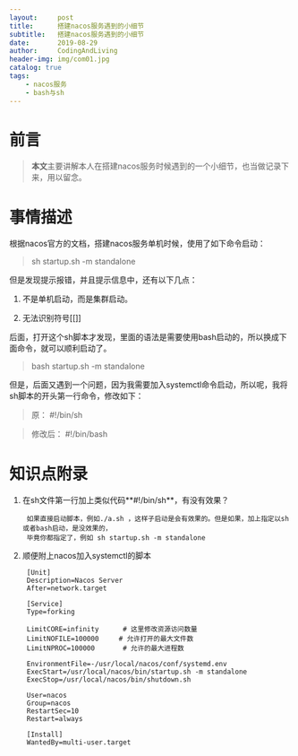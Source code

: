 ```yaml
---
layout:     post
title:      搭建nacos服务遇到的小细节
subtitle:   搭建nacos服务遇到的小细节
date:       2019-08-29
author:     CodingAndLiving
header-img: img/com01.jpg
catalog: true
tags:
    - nacos服务
    - bash与sh
---
```

# 前言

> **本文**主要讲解本人在搭建nacos服务时候遇到的一个小细节，也当做记录下来，用以留念。

# 事情描述

根据nacos官方的文档，搭建nacos服务单机时候，使用了如下命令启动：

> sh startup.sh -m standalone

但是发现提示报错，并且提示信息中，还有以下几点：

1. 不是单机启动，而是集群启动。

2. 无法识别符号[[]]

后面，打开这个sh脚本才发现，里面的语法是需要使用bash启动的，所以换成下面命令，就可以顺利启动了。

> bash startup.sh -m standalone


但是，后面又遇到一个问题，因为我需要加入systemctl命令启动，所以呢，我将sh脚本的开头第一行命令，修改如下：

> 原： #!/bin/sh

> 修改后： #!/bin/bash

# 知识点附录

1. 在sh文件第一行加上类似代码**#!/bin/sh**，有没有效果？

		如果直接启动脚本，例如./a.sh ，这样子启动是会有效果的。但是如果，加上指定以sh或者bash启动，是没效果的，
		毕竟你都指定了，例如 sh startup.sh -m standalone

2. 顺便附上nacos加入systemctl的脚本

		[Unit]
		Description=Nacos Server
		After=network.target
		 
		[Service]
		Type=forking
		 
		LimitCORE=infinity      # 这里修改资源访问数量
		LimitNOFILE=100000     # 允许打开的最大文件数
		LimitNPROC=100000       # 允许的最大进程数
		 
		EnvironmentFile=-/usr/local/nacos/conf/systemd.env
		ExecStart=/usr/local/nacos/bin/startup.sh -m standalone
		ExecStop=/usr/local/nacos/bin/shutdown.sh     
		 
		User=nacos
		Group=nacos   
		RestartSec=10
		Restart=always
		 
		[Install]
		WantedBy=multi-user.target